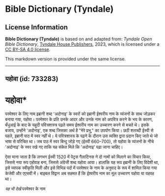 # Bible Dictionary (Tyndale)

## License Information

**Bible Dictionary (Tyndale)** is based on and adapted from: _Tyndale Open Bible Dictionary_, [Tyndale House Publishers](https://tyndaleopenresources.com/), 2023, which is licensed under a [CC BY-SA 4.0 license](https://creativecommons.org/licenses/by-sa/4.0/legalcode.en).

This markdown version is provided under the same license.



--------------------------------

## यहोवा (id: 733283)

यहोवा\*
=======

परमेश्वर के लिए नाम इब्रानी शब्द 'अदोनाइ' के स्वरों को इब्रानी ईश्वरीय नाम के व्यंजनों के साथ जोड़कर बनाया गया, यहोवा। परमेश्वर के प्रति उनके आदर और उनके नाम को अपवित्र करने के भय के कारण, बँधुआई के बाद के यहूदी पवित्रशास्त्र पढ़ते समय ईश्वरीय नाम का उच्चारण करने से बचते थे। इसके बजाय, उन्होंने 'अदोनाइ', एक शब्द जिसका अर्थ है "मेरे प्रभु," का उपयोग किया। छठी शताब्दी ईस्वी से पहले, इब्रानी पाठ में स्वर नहीं थे। ये पवित्रशास्त्र के पढ़ने के दौरान उस व्यक्ति द्वारा प्रदान किए जाते थे जो भाषा से परिचित था। जब पाठ में स्वर बिन्दु जोड़े गए (ईस्वी 660–700\), तो यहोवा के व्यंजनों के नीचे 'अदोनाइ' के स्वर रखे गए ताकि यह संकेत मिले कि 'अदोनाइ' पढ़ा जाना चाहिए।

ऐसा माना जाता है कि लगभग ईस्वी 1520 में पेट्रस गैलाटिनस ने दो नामों को मिलाने का विचार किया, जिससे नया रूप एहोवाह बना, जिससे अंग्रेजी शब्द यहोवा आया। हालांकि यह रूप इब्रानी के लिए विदेशी था, इसे व्यापक स्वीकृति मिली और इसे विभिन्न पदों में परमेश्वर के नाम के अनुवाद के रूप में शामिल किया गया केजेवी और एएसवी में। बाइबल विद्वान अब सहमत हैं कि ईश्वरीय नाम का मूल उच्चारण यहोवा या यहवह था।

*यह भी देखें* परमेश्वर के नाम


